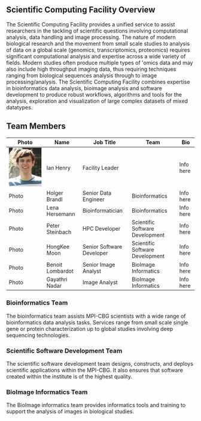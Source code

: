 ## Scientific Computing Facility Overview

The Scientific Computing Facility provides a unified service to assist researchers in the tackling of scientific questions involving computational analysis, data handling and image processing.  The nature of modern biological research and the movement from small scale studies to analysis of data on a global scale (genomics, transcriptomics, proteomics) requires significant computational analysis and expertise across a wide variety of fields. Modern studies often produce multiple types of 'omics data and may also include high throughput imaging data, thus requiring techniques ranging from biological sequences analysis through to image processing/analysis.  The Scientific Computing Facility combines expertise in bioinformatics data analysis, bioimage analysis and software development to produce robust workflows, algorithms and tools for the analysis, exploration and visualization of large complex datasets of mixed datatypes.

## Team Members

| Photo | Name | Job Title | Team | Bio |
| --- | --- | --- | --- | --- |
| ![Ian_image](/Ian_Image.png)| Ian Henry | Facility Leader | | Info here |
| Photo| Holger Brandl | Senior Data Engineer | Bioinformatics | Info here |
| Photo| Lena Hersemann | Bioinformatician | Bioinformatics | Info here |
| Photo| Peter Steinbach | HPC Developer | Scientific Software Development | Info here |
| Photo| HongKee Moon | Senior Software Developer | Scientific Software Development | Info here |
| Photo| Benoit Lombardot | Senior Image Analyst | BioImage Informatics | Info here |
| Photo| Gayathri Nadar | Image Analyst | BioImage Informatics | Info here |

### Bioinformatics Team

The bioinformatics team assists MPI-CBG scientists with a wide range of bioinformatics data analysis tasks.  Services range from small scale single gene or protein characterization up to global studies involving deep sequencing technologies.

### Scientific Software Development Team

The scientific software development team designs, constructs, and deploys scientific applications within the MPI-CBG. It also ensures that software created within the institute is of the highest quality.

### BioImage Informatics Team

The BioImage informatics team provides informatics tools and training to support the analysis of images in biological studies.  
